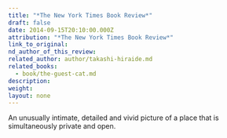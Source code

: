 ```yaml
---
title: "*The New York Times Book Review*"
draft: false
date: 2014-09-15T20:10:00.000Z
attribution: "*The New York Times Book Review*"
link_to_original:
nd_author_of_this_review:
related_author: author/takashi-hiraide.md
related_books:
  - book/the-guest-cat.md
description:
weight:
layout: none
---
```

An unusually intimate, detailed and vivid picture of a place that is simultaneously private and open.

